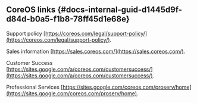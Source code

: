 ## CoreOS links {#docs-internal-guid-d1445d9f-d84d-b0a5-f1b8-78ff45d1e68e}

Support policy [https://coreos.com/legal/support-policy/](https://coreos.com/legal/support-policy/).

Sales information [https://sales.coreos.com/](https://sales.coreos.com/).

Customer Success [https://sites.google.com/a/coreos.com/customersuccess/](https://sites.google.com/a/coreos.com/customersuccess/).

Professional Services [https://sites.google.com/coreos.com/proserv/home](https://sites.google.com/coreos.com/proserv/home).

